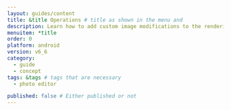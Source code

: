 ```yaml
---
layout: guides/content
title: &title Operations # title as shown in the menu and 
description: Learn how to add custom image modifications to the rendering process of the PhotoEditor SDK for Android by extending the operation class.
menuitem: *title
order: 0
platform: android
version: v6_6
category: 
  - guide
  - concept
tags: &tags # tags that are necessary
  - photo editor 

published: false # Either published or not 
---
```

